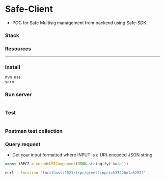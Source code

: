 # Safe-Client

- POC for Safe Multisig management from backend using Safe-SDK.

### Stack

### Resources

---

### Install

```bash
nvm use
yarn
```

### Run server

```bash

```

### Test

```bash

```

### Postman test collection

### Query request

- Get your input formatted where INPUT is a URI-encoded JSON string.

```javascript
const tRPC2 = encodeURIComponent(JSON.stringify('hola'))
```

```bash
curl --location 'localhost:2021/trpc/greet?input=%2522hola%2522'
```
